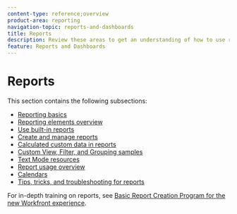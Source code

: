 ```yaml
---
content-type: reference;overview
product-area: reporting
navigation-topic: reports-and-dashboards
title: Reports
description: Review these areas to get an understanding of how to use reporting in Adobe Workfront.
feature: Reports and Dashboards
---
```


# Reports

This section contains the following subsections:

* [Reporting basics](../../reports-and-dashboards/reports/reporting/reporting-basics.md) 
* [Reporting elements overview](../../reports-and-dashboards/reports/reporting-elements/reporting-elements-overview.md) 
* [Use built-in reports](../../reports-and-dashboards/reports/using-built-in-reports/use-built-in-reports.md) 
* [Create and manage reports](../../reports-and-dashboards/reports/creating-and-managing-reports/create-manage-reports.md) 
* [Calculated custom data in reports](../../reports-and-dashboards/reports/calc-cstm-data-reports/calculated-custom-data-reports.md) 
* [Custom View, Filter, and Grouping samples](../../reports-and-dashboards/reports/custom-view-filter-grouping-samples/custom-view-filter-grouping-samples.md) 
* [Text Mode resources](../../reports-and-dashboards/reports/text-mode/text-mode-resources.md) 
* [Report usage overview](../../reports-and-dashboards/reports/report-usage/report-usage-overview.md) 
* [Calendars](../../reports-and-dashboards/reports/calendars/calendars.md) 
* [Tips, tricks, and troubleshooting for reports](../../reports-and-dashboards/reports/tips-tricks-and-troubleshooting/tips-troubleshooting-reports.md)

For in-depth training on reports, see  [Basic Report Creation Program for the new Workfront experience](https://one.workfront.com/s/basic-report-creation-program). 
